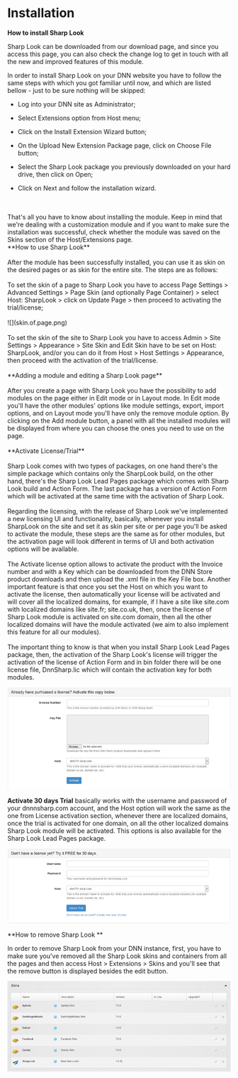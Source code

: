 # Installation

**How to install Sharp Look**

Sharp Look can be downloaded from our download page, and since you access this page, you can also check the change log to get in touch with all the new and improved features of this module.

In order to install Sharp Look on your DNN website you have to follow the same steps with which you got familiar until now, and which are listed bellow - just to be sure nothing will be skipped:

* Log into your DNN site as Administrator;

* Select Extensions option from Host menu;

* Click on the Install Extension Wizard button;

* On the Upload New Extension Package page, click on Choose File button;

* Select the Sharp Look package you previously downloaded on your hard drive, then click on Open;

* Click on Next and follow the installation wizard.
<br />
<br />
That's all you have to know about installing the module. Keep in mind that we're dealing with a customization module and if you want to make sure the installation was successful, check whether the module was saved on the Skins section of the Host/Extensions page.  
<br />
**How to use Sharp Look**
<br />
<br />
After the module has been successfully installed, you can use it as skin on the desired pages or as skin for the entire site. The steps are as follows: 
<br />
<br />
To set the skin of a page to Sharp Look you have to access Page Settings > Advanced Settings > Page Skin (and optionally Page Container) > select Host: SharpLook > click on Update Page > then proceed to activating the trial/license;
<br />
<br />
![](skin.of.page.png)
<br />
<br />
To set the skin of the site to Sharp Look you have to access Admin > Site Settings > Appearance > Site Skin and Edit Skin have to be set on Host: SharpLook, and/or you can do it from Host > Host Settings > Appearance, then proceed with the activation of the trial/license.
<br />
<br />
**Adding a module and editing a Sharp Look page**
<br />
<br />
After you create a page with Sharp Look you have the possibility to add modules on the page either in Edit mode or in Layout mode. In Edit mode you'll have the other modules' options like module settings, export, import options, and on Layout mode you'll have only the remove module option. By clicking on the Add module button, a panel with all the installed modules will be displayed from where you can choose the ones you need to use on the page. 
<br />
<br />
**Activate License/Trial**
<br />
<br />
Sharp Look comes with two types of packages, on one hand there's the simple package which contains only the SharpLook build, on the other hand, there's the Sharp Look Lead Pages package which comes with Sharp Look build and Action Form. The last package has a version of Action Form which will be activated at the same time with the activation of Sharp Look.
<br />
<br />
Regarding the licensing, with the release of Sharp Look we've implemented a new licensing UI and functionality, basically, whenever you install SharpLook on the site and set it as skin per site or per page you'll be asked to activate the module, these steps are the same as for other modules, but the activation page will look different in terms of UI and both activation options will be available.
<br />
<br />
The Activate license option allows to activate the product with the Invoice number and with a Key which can be downloaded from the DNN Store product downloads and then upload the .xml file in the Key File box. Another important feature is that once you set the Host on which you want to activate the license, then automatically your license will be activated and will cover all the localized domains, for example, if I have a site like site.com with localized domains like site.fr; site.co.uk, then, once the license of Sharp Look module is activated on site.com domain, then all the other localized domains will have the module activated (we aim to also implement this feature for all our modules).  
<br />
<br />
The important thing to know is that when you install Sharp Look Lead Pages package, then, the activation of the Sharp Look's license will trigger the activation of the license of Action Form and in bin folder there will be one license file, DnnSharp.lic which will contain the activation key for both modules.

![](license.png)

**Activate 30 days Trial** basically works with the username and password of your dnnnsharp.com account, and the Host option will work the same as the one from License activation section, whenever there are localized domains, once the trial is activated for one domain, on all the other localized domains Sharp Look module will be activated. This options is also available for the Sharp Look Lead Pages package. 

![](trial.png)

**How to remove Sharp Look **

In order to remove Sharp Look from your DNN instance, first, you have to make sure you've removed all the Sharp Look skins and containers from all the pages and then access Host > Extensions > Skins and you'll see that the remove button is displayed besides the edit button. 

![](remove.module.png)

